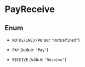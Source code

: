 

# PayReceive

## Enum


* `NOTDEFINED` (value: `"NotDefined"`)

* `PAY` (value: `"Pay"`)

* `RECEIVE` (value: `"Receive"`)



